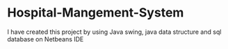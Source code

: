 # Hospital-Mangement-System
I have created this project by using Java swing, java data structure and sql database on Netbeans IDE
